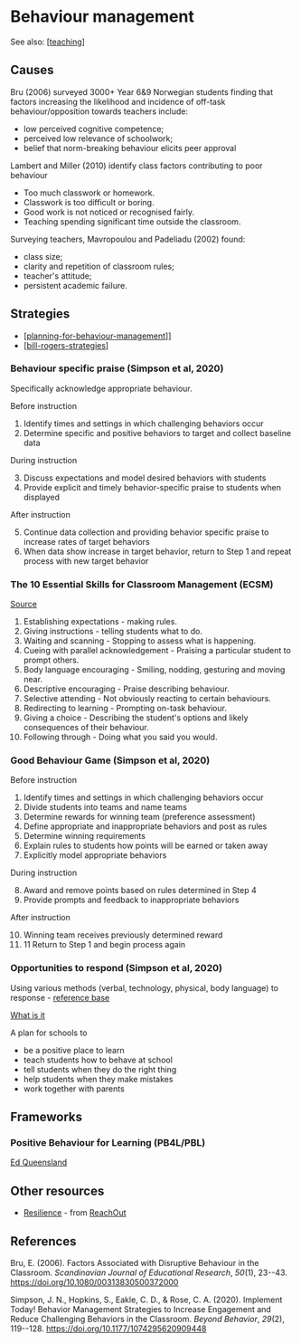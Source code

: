 <!--
 Copyright (C) 2023 David Jones
 
 This program is free software: you can redistribute it and/or modify
 it under the terms of the GNU Affero General Public License as
 published by the Free Software Foundation, either version 3 of the
 License, or (at your option) any later version.
 
 This program is distributed in the hope that it will be useful,
 but WITHOUT ANY WARRANTY; without even the implied warranty of
 MERCHANTABILITY or FITNESS FOR A PARTICULAR PURPOSE.  See the
 GNU Affero General Public License for more details.
 
 You should have received a copy of the GNU Affero General Public License
 along with this program.  If not, see <http://www.gnu.org/licenses/>.
-->

# Behaviour management

See also: [[teaching]]

## Causes

Bru (2006) surveyed 3000+ Year 6&9 Norwegian students finding that factors increasing the likelihood and incidence of off-task behaviour/opposition towards teachers include:

- low perceived cognitive competence;
- perceived low relevance of schoolwork;
- belief that norm-breaking behaviour elicits peer approval

Lambert and Miller (2010) identify class factors contributing to poor behaviour

- Too much classwork or homework.
- Classwork is too difficult or boring.
- Good work is not noticed or recognised fairly.
- Teaching spending significant time outside the classroom.

Surveying teachers, Mavropoulou and Padeliadu (2002) found:

- class size;
- clarity and repetition of classroom rules;
- teacher's attitude;
- persistent academic failure.

## Strategies

- [[planning-for-behaviour-management]]]
- [[bill-rogers-strategies]]

### Behaviour specific praise (Simpson et al, 2020)

Specifically acknowledge appropriate behaviour. 

Before instruction 

1. Identify times and settings in which challenging behaviors occur 
2. Determine specific and positive behaviors to target and collect baseline data 

During instruction 

3. Discuss expectations and model desired behaviors with students 
4. Provide explicit and timely behavior-specific praise to students when displayed

After instruction 

5. Continue data collection and providing behavior specific praise to increase rates of target behaviors 
6. When data show increase in target behavior, return to Step 1 and repeat process with new target behavior

### The 10 Essential Skills for Classroom Management (ECSM)

[Source](https://classroomprofiling.com/essential-skills/)

1. Establishing expectations - making rules.
2. Giving instructions - telling students what to do.
3. Waiting and scanning - Stopping to assess what is happening.
4. Cueing with parallel acknowledgement - Praising a particular student to prompt others.
5. Body language encouraging - Smiling, nodding, gesturing and moving near.
6. Descriptive encouraging - Praise describing behaviour.
7. Selective attending - Not obviously reacting to certain behaviours.
8. Redirecting to learning - Prompting on-task behaviour.
9. Giving a choice - Describing the student's options and likely consequences of their behaviour.
10. Following through - Doing what you said you would.

### Good Behaviour Game (Simpson et al, 2020)

Before instruction 

1. Identify times and settings in which challenging behaviors occur 
2. Divide students into teams and name teams 
3. Determine rewards for winning team (preference assessment) 
4. Define appropriate and inappropriate behaviors and post as rules 
5. Determine winning requirements 
6. Explain rules to students how points will be earned or taken away 
7. Explicitly model appropriate behaviors 

During instruction 

8. Award and remove points based on rules determined in Step 4 
9. Provide prompts and feedback to inappropriate behaviors 

After instruction 

10. Winning team receives previously determined reward 
11. 11 Return to Step 1 and begin process again

### Opportunities to respond (Simpson et al, 2020)

Using various methods (verbal, technology, physical, body language) to response - [reference base](https://www.pbis.org/resource/references-for-the-evidence-base-of-pbis)

[What is it](https://behaviour.education.qld.gov.au/supportingStudentBehaviour/PositiveBehaviourforLearning/Documents/about-pbl.pdf) 

A plan for schools to

- be a positive place to learn
- teach students how to behave at school
- tell students when they do the right thing
- help students when they make mistakes
- work together with parents

## Frameworks

### Positive Behaviour for Learning (PB4L/PBL)

[Ed Queensland](https://behaviour.education.qld.gov.au/supporting-student-behaviour/positive-behaviour-for-learning)

## Other resources

- [Resilience](https://schools.au.reachout.com/resilience) - from [ReachOut](https://schools.au.reachout.com/)

## References

Bru, E. (2006). Factors Associated with Disruptive Behaviour in the Classroom. *Scandinavian Journal of Educational Research*, *50*(1), 23--43. <https://doi.org/10.1080/00313830500372000>

Simpson, J. N., Hopkins, S., Eakle, C. D., & Rose, C. A. (2020). Implement Today! Behavior Management Strategies to Increase Engagement and Reduce Challenging Behaviors in the Classroom. *Beyond Behavior*, *29*(2), 119--128. <https://doi.org/10.1177/1074295620909448>

[//begin]: # "Autogenerated link references for markdown compatibility"
[teaching]: teaching "Teaching"
[planning-for-behaviour-management]: planning-for-behaviour-management "Planning for behaviour management"
[bill-rogers-strategies]: bill-rogers-strategies "Bill Rogers' - on the spot strategies"
[//end]: # "Autogenerated link references"